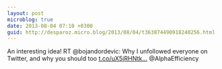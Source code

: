 ```yaml
---
layout: post
microblog: true
date: 2013-08-04 07:10 +0300
guid: http://desparoz.micro.blog/2013/08/04/t363874490918240256.html
---
```

An interesting idea! RT @bojandordevic: Why I unfollowed everyone on Twitter, and why you should too [t.co/uX5jRHNtk...](http://t.co/uX5jRHNtkK) @AlphaEfficiency
